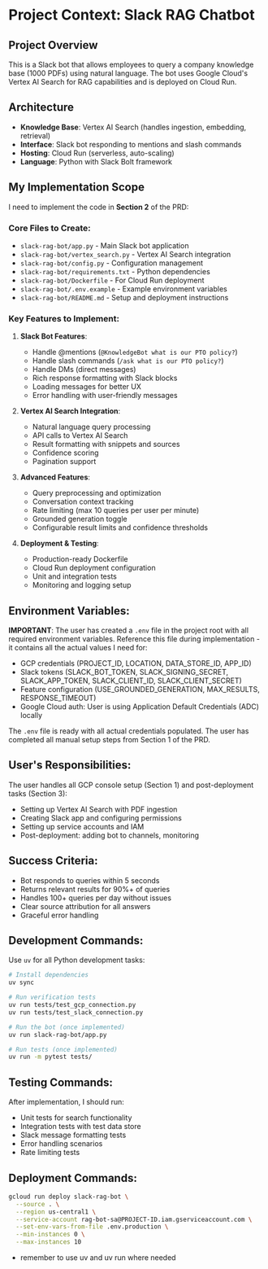 # Project Context: Slack RAG Chatbot

## Project Overview
This is a Slack bot that allows employees to query a company knowledge base (1000 PDFs) using natural language. The bot uses Google Cloud's Vertex AI Search for RAG capabilities and is deployed on Cloud Run.

## Architecture
- **Knowledge Base**: Vertex AI Search (handles ingestion, embedding, retrieval)
- **Interface**: Slack bot responding to mentions and slash commands  
- **Hosting**: Cloud Run (serverless, auto-scaling)
- **Language**: Python with Slack Bolt framework

## My Implementation Scope
I need to implement the code in **Section 2** of the PRD:

### Core Files to Create:
- `slack-rag-bot/app.py` - Main Slack bot application
- `slack-rag-bot/vertex_search.py` - Vertex AI Search integration
- `slack-rag-bot/config.py` - Configuration management
- `slack-rag-bot/requirements.txt` - Python dependencies
- `slack-rag-bot/Dockerfile` - For Cloud Run deployment
- `slack-rag-bot/.env.example` - Example environment variables
- `slack-rag-bot/README.md` - Setup and deployment instructions

### Key Features to Implement:
1. **Slack Bot Features**:
   - Handle @mentions (`@KnowledgeBot what is our PTO policy?`)
   - Handle slash commands (`/ask what is our PTO policy?`)
   - Handle DMs (direct messages)
   - Rich response formatting with Slack blocks
   - Loading messages for better UX
   - Error handling with user-friendly messages

2. **Vertex AI Search Integration**:
   - Natural language query processing
   - API calls to Vertex AI Search
   - Result formatting with snippets and sources
   - Confidence scoring
   - Pagination support

3. **Advanced Features**:
   - Query preprocessing and optimization
   - Conversation context tracking
   - Rate limiting (max 10 queries per user per minute)
   - Grounded generation toggle
   - Configurable result limits and confidence thresholds

4. **Deployment & Testing**:
   - Production-ready Dockerfile
   - Cloud Run deployment configuration
   - Unit and integration tests
   - Monitoring and logging setup

## Environment Variables:
**IMPORTANT**: The user has created a `.env` file in the project root with all required environment variables. Reference this file during implementation - it contains all the actual values I need for:
- GCP credentials (PROJECT_ID, LOCATION, DATA_STORE_ID, APP_ID)
- Slack tokens (SLACK_BOT_TOKEN, SLACK_SIGNING_SECRET, SLACK_APP_TOKEN, SLACK_CLIENT_ID, SLACK_CLIENT_SECRET) 
- Feature configuration (USE_GROUNDED_GENERATION, MAX_RESULTS, RESPONSE_TIMEOUT)
- Google Cloud auth: User is using Application Default Credentials (ADC) locally

The `.env` file is ready with all actual credentials populated. The user has completed all manual setup steps from Section 1 of the PRD.

## User's Responsibilities:
The user handles all GCP console setup (Section 1) and post-deployment tasks (Section 3):
- Setting up Vertex AI Search with PDF ingestion
- Creating Slack app and configuring permissions
- Setting up service accounts and IAM
- Post-deployment: adding bot to channels, monitoring

## Success Criteria:
- Bot responds to queries within 5 seconds
- Returns relevant results for 90%+ of queries  
- Handles 100+ queries per day without issues
- Clear source attribution for all answers
- Graceful error handling

## Development Commands:
Use `uv` for all Python development tasks:

```bash
# Install dependencies
uv sync

# Run verification tests
uv run tests/test_gcp_connection.py
uv run tests/test_slack_connection.py

# Run the bot (once implemented)
uv run slack-rag-bot/app.py

# Run tests (once implemented)
uv run -m pytest tests/
```

## Testing Commands:
After implementation, I should run:
- Unit tests for search functionality
- Integration tests with test data store
- Slack message formatting tests
- Error handling scenarios
- Rate limiting tests

## Deployment Commands:
```bash
gcloud run deploy slack-rag-bot \
  --source . \
  --region us-central1 \
  --service-account rag-bot-sa@PROJECT-ID.iam.gserviceaccount.com \
  --set-env-vars-from-file .env.production \
  --min-instances 0 \
  --max-instances 10
```
- remember to use uv and uv run where needed